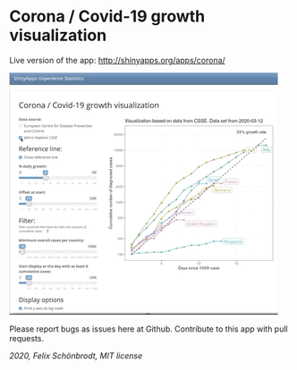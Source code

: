 # Corona / Covid-19 growth visualization

Live version of the app: http://shinyapps.org/apps/corona/

![Teaser](corona_app_teaser.gif)

Please report bugs as issues here at Github.
Contribute to this app with pull requests.

*2020, Felix Schönbrodt, MIT license*